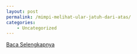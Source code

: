 ```yaml
---
layout: post
permalink: /mimpi-melihat-ular-jatuh-dari-atas/
categories:
    - Uncategorized
---
```


[Baca Selengkapnya](/03)